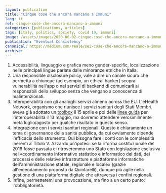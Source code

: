 ```yaml
---
layout: publication
title: "Cinque cose che ancora mancano a Immuni"
lang: it
ref: cinque-cose-che-ancora-mancano-a-immuni
categories: [publications, articles]
tags: [italy, politics, society, covid 19, immuni]
image: /assets/images/2020-06-02-cinque-cose-che-ancora-mancano-a-immuni.jpg
publication: "Eventual Consistency"
canonical: https://medium.com/reale/sei-cose-che-ancora-mancano-a-immuni-5e7a4da23fbc
archive:
---
```


1.  Accessibilità, linguaggio e grafica meno gender-specific, localizzazione nelle principali lingue parlate dalle minoranze etniche in Italia.
2.  Una responsible disclosure policy, vale a dire un canale sicuro che permetta a chiunque (ad esempio, un ethical hacker) scopra vulnerabilità nell'app o nei servizi di backend di comunicarli ai responsabili dello sviluppo senza che vengano a conoscenza di malintenzionati.
3.  Interoperabilità con gli analoghi servizi almeno across the EU. L'eHealth Network, organismo che riunisce i servizi sanitari degli Stati Membri, aveva già adottato un [toolbox](https://ec.europa.eu/health/sites/health/files/ehealth/docs/covid-19_apps_en.pdf) il 15 aprile e poi delle [linee guida](https://ec.europa.eu/health/sites/health/files/ehealth/docs/contacttracing_mobileapps_guidelines_en.pdf) per l'interoperabilità il 13 maggio, ma dovremo attendere verosimilmente metà luglio/agosto per qualche risultato in questo senso.
4.  Integrazione con i servizi sanitari regionali. Questo è chiaramente un tema di governance della sanità pubblica, da cui ovviamente dipende l'efficacia dello strumento. Qui bisogna fare i conti con le complessità inerenti al Titolo V. Azzardo un'ipotesi: se la riforma costituzionale del 2016 fosse passata ci ritroveremmo uno Stato con legislazione esclusiva nel «coordinamento informativo statistico e informatico dei dati, dei processi e delle relative infrastrutture e piattaforme informatiche dell'amministrazione statale, regionale e locale» (grazie all'emendamento proposto da Quintarelli), dunque più agile nella gestione di una piattaforma digitale che attraversa i confini regionali.
5.  Infine, permettetemi una provocazione, ma fino a un certo punto: l'obbligatorietà.
